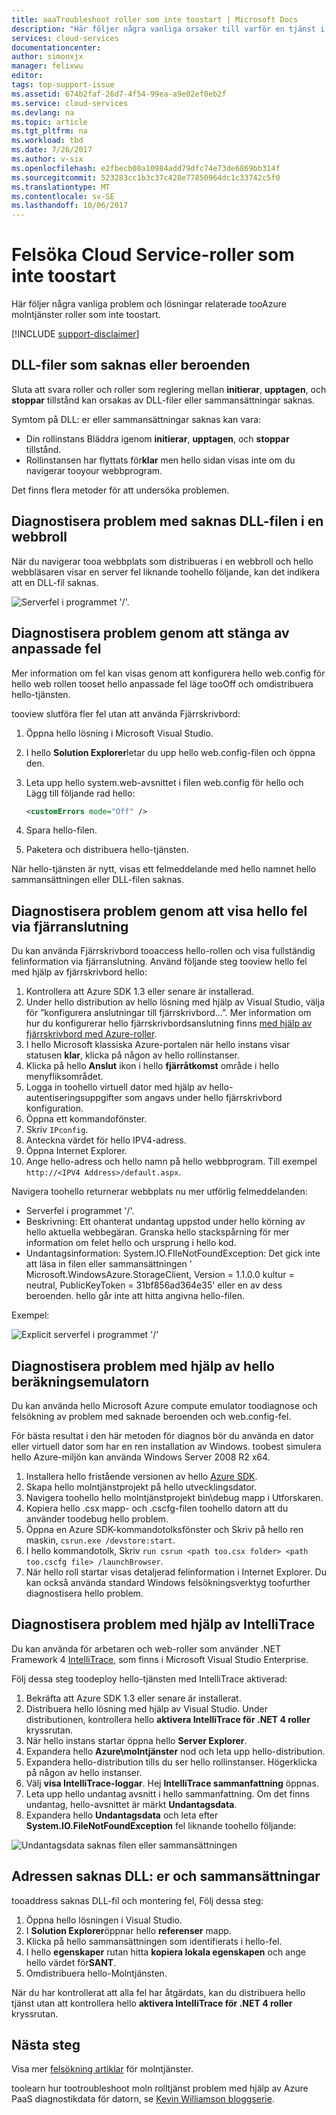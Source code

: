 ```yaml
---
title: aaaTroubleshoot roller som inte toostart | Microsoft Docs
description: "Här följer några vanliga orsaker till varför en tjänst i molnet roll misslyckas toostart. Det finns också lösningar toothese problem."
services: cloud-services
documentationcenter: 
author: simonxjx
manager: felixwu
editor: 
tags: top-support-issue
ms.assetid: 674b2faf-26d7-4f54-99ea-a9e02ef0eb2f
ms.service: cloud-services
ms.devlang: na
ms.topic: article
ms.tgt_pltfrm: na
ms.workload: tbd
ms.date: 7/26/2017
ms.author: v-six
ms.openlocfilehash: e2fbecb08a10984add79dfc74e73de6869bb314f
ms.sourcegitcommit: 523283cc1b3c37c428e77850964dc1c33742c5f0
ms.translationtype: MT
ms.contentlocale: sv-SE
ms.lasthandoff: 10/06/2017
---
```

# <a name="troubleshoot-cloud-service-roles-that-fail-toostart"></a>Felsöka Cloud Service-roller som inte toostart
Här följer några vanliga problem och lösningar relaterade tooAzure molntjänster roller som inte toostart.

[!INCLUDE [support-disclaimer](../../includes/support-disclaimer.md)]

## <a name="missing-dlls-or-dependencies"></a>DLL-filer som saknas eller beroenden
Sluta att svara roller och roller som reglering mellan **initierar**, **upptagen**, och **stoppar** tillstånd kan orsakas av DLL-filer eller sammansättningar saknas.

Symtom på DLL: er eller sammansättningar saknas kan vara:

* Din rollinstans Bläddra igenom **initierar**, **upptagen**, och **stoppar** tillstånd.
* Rollinstansen har flyttats för**klar** men hello sidan visas inte om du navigerar tooyour webbprogram.

Det finns flera metoder för att undersöka problemen.

## <a name="diagnose-missing-dll-issues-in-a-web-role"></a>Diagnostisera problem med saknas DLL-filen i en webbroll
När du navigerar tooa webbplats som distribueras i en webbroll och hello webbläsaren visar en server fel liknande toohello följande, kan det indikera att en DLL-fil saknas.

![Serverfel i programmet '/'.](./media/cloud-services-troubleshoot-roles-that-fail-start/ic503388.png)

## <a name="diagnose-issues-by-turning-off-custom-errors"></a>Diagnostisera problem genom att stänga av anpassade fel
Mer information om fel kan visas genom att konfigurera hello web.config för hello web rollen tooset hello anpassade fel läge tooOff och omdistribuera hello-tjänsten.

tooview slutföra fler fel utan att använda Fjärrskrivbord:

1. Öppna hello lösning i Microsoft Visual Studio.
2. I hello **Solution Explorer**letar du upp hello web.config-filen och öppna den.
3. Leta upp hello system.web-avsnittet i filen web.config för hello och Lägg till följande rad hello:

    ```xml
    <customErrors mode="Off" />
    ```
4. Spara hello-filen.
5. Paketera och distribuera hello-tjänsten.

När hello-tjänsten är nytt, visas ett felmeddelande med hello namnet hello sammansättningen eller DLL-filen saknas.

## <a name="diagnose-issues-by-viewing-hello-error-remotely"></a>Diagnostisera problem genom att visa hello fel via fjärranslutning
Du kan använda Fjärrskrivbord tooaccess hello-rollen och visa fullständig felinformation via fjärranslutning. Använd följande steg tooview hello fel med hjälp av fjärrskrivbord hello:

1. Kontrollera att Azure SDK 1.3 eller senare är installerad.
2. Under hello distribution av hello lösning med hjälp av Visual Studio, välja för ”konfigurera anslutningar till fjärrskrivbord...”. Mer information om hur du konfigurerar hello fjärrskrivbordsanslutning finns [med hjälp av fjärrskrivbord med Azure-roller](../vs-azure-tools-remote-desktop-roles.md).
3. I hello Microsoft klassiska Azure-portalen när hello instans visar statusen **klar**, klicka på någon av hello rollinstanser.
4. Klicka på hello **Anslut** ikon i hello **fjärråtkomst** område i hello menyfliksområdet.
5. Logga in toohello virtuell dator med hjälp av hello-autentiseringsuppgifter som angavs under hello fjärrskrivbord konfiguration.
6. Öppna ett kommandofönster.
7. Skriv `IPconfig`.
8. Anteckna värdet för hello IPV4-adress.
9. Öppna Internet Explorer.
10. Ange hello-adress och hello namn på hello webbprogram. Till exempel `http://<IPV4 Address>/default.aspx`.

Navigera toohello returnerar webbplats nu mer utförlig felmeddelanden:

* Serverfel i programmet '/'.
* Beskrivning: Ett ohanterat undantag uppstod under hello körning av hello aktuella webbegäran. Granska hello stackspårning för mer information om felet hello och ursprung i hello kod.
* Undantagsinformation: System.IO.FIleNotFoundException: Det gick inte att läsa in filen eller sammansättningen ' Microsoft.WindowsAzure.StorageClient, Version = 1.1.0.0 kultur = neutral, PublicKeyToken = 31bf856ad364e35' eller en av dess beroenden. hello går inte att hitta angivna hello-filen.

Exempel:

![Explicit serverfel i programmet '/'](./media/cloud-services-troubleshoot-roles-that-fail-start/ic503389.png)

## <a name="diagnose-issues-by-using-hello-compute-emulator"></a>Diagnostisera problem med hjälp av hello beräkningsemulatorn
Du kan använda hello Microsoft Azure compute emulator toodiagnose och felsökning av problem med saknade beroenden och web.config-fel.

För bästa resultat i den här metoden för diagnos bör du använda en dator eller virtuell dator som har en ren installation av Windows. toobest simulera hello Azure-miljön kan använda Windows Server 2008 R2 x64.

1. Installera hello fristående versionen av hello [Azure SDK](https://azure.microsoft.com/downloads/).
2. Skapa hello molntjänstprojekt på hello utvecklingsdator.
3. Navigera toohello hello molntjänstprojekt bin\debug mapp i Utforskaren.
4. Kopiera hello .csx mapp- och .cscfg-filen toohello datorn att du använder toodebug hello problem.
5. Öppna en Azure SDK-kommandotolksfönster och Skriv på hello ren maskin, `csrun.exe /devstore:start`.
6. I hello kommandotolk, Skriv `run csrun <path too.csx folder> <path too.cscfg file> /launchBrowser`.
7. När hello roll startar visas detaljerad felinformation i Internet Explorer. Du kan också använda standard Windows felsökningsverktyg toofurther diagnostisera hello problem.

## <a name="diagnose-issues-by-using-intellitrace"></a>Diagnostisera problem med hjälp av IntelliTrace
Du kan använda för arbetaren och web-roller som använder .NET Framework 4 [IntelliTrace](https://msdn.microsoft.com/library/dd264915.aspx), som finns i Microsoft Visual Studio Enterprise.

Följ dessa steg toodeploy hello-tjänsten med IntelliTrace aktiverad:

1. Bekräfta att Azure SDK 1.3 eller senare är installerat.
2. Distribuera hello lösning med hjälp av Visual Studio. Under distributionen, kontrollera hello **aktivera IntelliTrace för .NET 4 roller** kryssrutan.
3. När hello instans startar öppna hello **Server Explorer**.
4. Expandera hello **Azure\\molntjänster** nod och leta upp hello-distribution.
5. Expandera hello-distribution tills du ser hello rollinstanser. Högerklicka på någon av hello instanser.
6. Välj **visa IntelliTrace-loggar**. Hej **IntelliTrace sammanfattning** öppnas.
7. Leta upp hello undantag avsnitt i hello sammanfattning. Om det finns undantag, hello-avsnittet är märkt **Undantagsdata**.
8. Expandera hello **Undantagsdata** och leta efter **System.IO.FileNotFoundException** fel liknande toohello följande:

![Undantagsdata saknas filen eller sammansättningen](./media/cloud-services-troubleshoot-roles-that-fail-start/ic503390.png)

## <a name="address-missing-dlls-and-assemblies"></a>Adressen saknas DLL: er och sammansättningar
tooaddress saknas DLL-fil och montering fel, Följ dessa steg:

1. Öppna hello lösningen i Visual Studio.
2. I **Solution Explorer**öppnar hello **referenser** mapp.
3. Klicka på hello sammansättningen som identifierats i hello-fel.
4. I hello **egenskaper** rutan hitta **kopiera lokala egenskapen** och ange hello värdet för**SANT**.
5. Omdistribuera hello-Molntjänsten.

När du har kontrollerat att alla fel har åtgärdats, kan du distribuera hello tjänst utan att kontrollera hello **aktivera IntelliTrace för .NET 4 roller** kryssrutan.

## <a name="next-steps"></a>Nästa steg
Visa mer [felsökning artiklar](https://azure.microsoft.com/documentation/articles/?tag=top-support-issue&product=cloud-services) för molntjänster.

toolearn hur tootroubleshoot moln rolltjänst problem med hjälp av Azure PaaS diagnostikdata för datorn, se [Kevin Williamson bloggserie](http://blogs.msdn.com/b/kwill/archive/2013/08/09/windows-azure-paas-compute-diagnostics-data.aspx).
